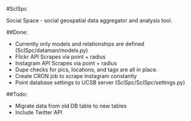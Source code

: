 #SclSpc


Social Space - social geospatial data aggregator and analysis tool.

##Done:
- Currently only models and relationships are defined (SclSpc/dataman/models.py)
- Flickr API Scrapes via point + radius
- Instagram API Scrapes via point + radius
- Dupe checks for pics, locations, and tags are all in place.
- Create CRON job to scrape Instagram constantly
- Point database settings to UCSB server (SclSpc/SclSpc/settings.py)

##Todo:
- Migrate data from old DB table to new tables
- Include Twitter API


